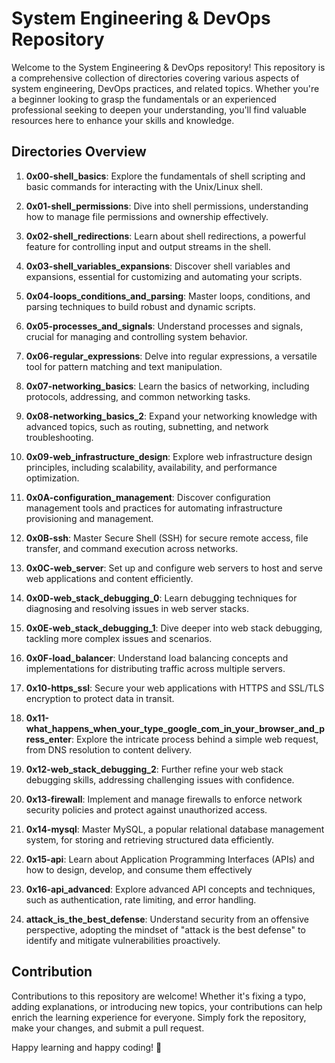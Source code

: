 # System Engineering & DevOps Repository

Welcome to the System Engineering & DevOps repository! This repository is a comprehensive collection of directories covering various aspects of system engineering, DevOps practices, and related topics. Whether you're a beginner looking to grasp the fundamentals or an experienced professional seeking to deepen your understanding, you'll find valuable resources here to enhance your skills and knowledge.

## Directories Overview

1. **0x00-shell_basics**: Explore the fundamentals of shell scripting and basic commands for interacting with the Unix/Linux shell.

2. **0x01-shell_permissions**: Dive into shell permissions, understanding how to manage file permissions and ownership effectively.

3. **0x02-shell_redirections**: Learn about shell redirections, a powerful feature for controlling input and output streams in the shell.

4. **0x03-shell_variables_expansions**: Discover shell variables and expansions, essential for customizing and automating your scripts.

5. **0x04-loops_conditions_and_parsing**: Master loops, conditions, and parsing techniques to build robust and dynamic scripts.

6. **0x05-processes_and_signals**: Understand processes and signals, crucial for managing and controlling system behavior.

7. **0x06-regular_expressions**: Delve into regular expressions, a versatile tool for pattern matching and text manipulation.

8. **0x07-networking_basics**: Learn the basics of networking, including protocols, addressing, and common networking tasks.

9. **0x08-networking_basics_2**: Expand your networking knowledge with advanced topics, such as routing, subnetting, and network troubleshooting.

10. **0x09-web_infrastructure_design**: Explore web infrastructure design principles, including scalability, availability, and performance optimization.

11. **0x0A-configuration_management**: Discover configuration management tools and practices for automating infrastructure provisioning and management.

12. **0x0B-ssh**: Master Secure Shell (SSH) for secure remote access, file transfer, and command execution across networks.

13. **0x0C-web_server**: Set up and configure web servers to host and serve web applications and content efficiently.

14. **0x0D-web_stack_debugging_0**: Learn debugging techniques for diagnosing and resolving issues in web server stacks.

15. **0x0E-web_stack_debugging_1**: Dive deeper into web stack debugging, tackling more complex issues and scenarios.

16. **0x0F-load_balancer**: Understand load balancing concepts and implementations for distributing traffic across multiple servers.

17. **0x10-https_ssl**: Secure your web applications with HTTPS and SSL/TLS encryption to protect data in transit.

18. **0x11-what_happens_when_your_type_google_com_in_your_browser_and_press_enter**: Explore the intricate process behind a simple web request, from DNS resolution to content delivery.

19. **0x12-web_stack_debugging_2**: Further refine your web stack debugging skills, addressing challenging issues with confidence.

20. **0x13-firewall**: Implement and manage firewalls to enforce network security policies and protect against unauthorized access.

21. **0x14-mysql**: Master MySQL, a popular relational database management system, for storing and retrieving structured data efficiently.

22. **0x15-api**: Learn about Application Programming Interfaces (APIs) and how to design, develop, and consume them effectively

23. **0x16-api_advanced**: Explore advanced API concepts and techniques, such as authentication, rate limiting, and error handling.

24. **attack_is_the_best_defense**: Understand security from an offensive perspective, adopting the mindset of "attack is the best defense" to identify and mitigate vulnerabilities proactively.

## Contribution

Contributions to this repository are welcome! Whether it's fixing a typo, adding explanations, or introducing new topics, your contributions can help enrich the learning experience for everyone. Simply fork the repository, make your changes, and submit a pull request.

Happy learning and happy coding! 🚀
